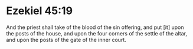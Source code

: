 # Ezekiel 45:19

And the priest shall take of the blood of the sin offering, and put [it] upon the posts of the house, and upon the four corners of the settle of the altar, and upon the posts of the gate of the inner court.